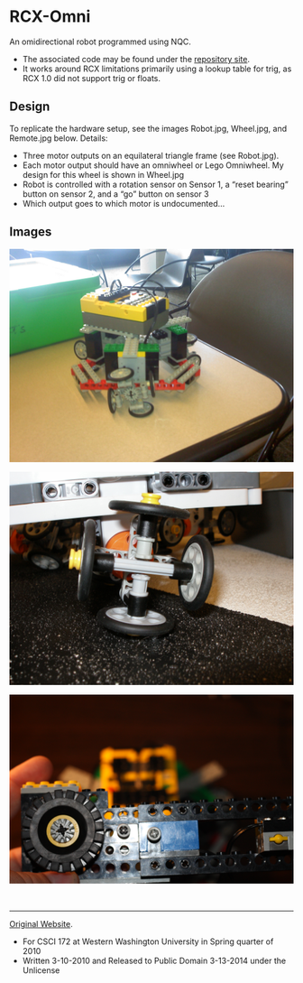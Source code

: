 RCX-Omni
========
An omidirectional robot programmed using NQC.
* The associated code may be found under the [repository site](https://github.com/BrickBot/nqc/tree/master/docs/examples/KickerBot).
* It works around RCX limitations primarily using a lookup table for trig, as RCX 1.0 did not support trig or floats.


Design
------
To replicate the hardware setup, see the images Robot.jpg, Wheel.jpg, and Remote.jpg below. Details:
* Three motor outputs on an equilateral triangle frame (see Robot.jpg).
* Each motor output should have an omniwheel or Lego Omniwheel. My design for this wheel is shown in Wheel.jpg
* Robot is controlled with a rotation sensor on Sensor 1, a “reset bearing” button on sensor 2, and a “go” button on sensor 3
* Which output goes to which motor is undocumented…

Images
------
![Robot.jpg](./Robot.jpg)

![Wheel.jpg](./Wheel.jpg)

![Remote.jpg](./Remote.jpg)


&nbsp;

- - -

[Original Website](https://github.com/rdbahm/RCX-Omni).
* For CSCI 172 at Western Washington University in Spring quarter of 2010
* Written 3-10-2010 and Released to Public Domain 3-13-2014 under the Unlicense
